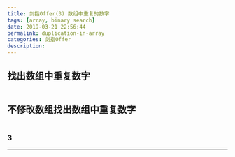 ```yaml
---
title: 剑指Offer(3) 数组中重复的数字
tags: [array, binary search]
date: 2019-03-21 22:56:44
permalink: duplication-in-array
categories: 剑指Offer
description:
---
```

<p class="description"></p>


<!-- more -->

## 找出数组中重复数字
```java


```


## 不修改数组找出数组中重复数字
```java

```

### 3

<hr />